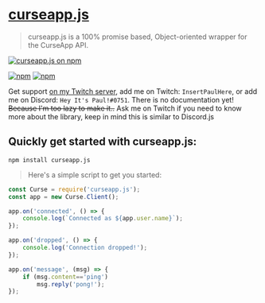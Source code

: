 # [curseapp.js](https://github.com/mcrocks999/curseapp.js)
> curseapp.js is a 100% promise based, Object-oriented wrapper for the CurseApp API.

[![curseapp.js on npm](https://nodei.co/npm/curseapp.js.png?downloads=true&downloadRank=true&stars=true)](https://www.npmjs.com/package/curseapp.js)

[![npm](https://img.shields.io/npm/v/npm.svg)](https://www.npmjs.com/package/curseapp.js) [![npm](https://img.shields.io/npm/dt/curseapp.js.svg)](https://www.npmjs.com/package/curseapp.js)

Get support [on my Twitch server](https://invite.twitch.tv/djbMkz), add me on Twitch: `InsertPaulHere`, or add me on Discord: `Hey It's Paul!#0751`. There is no documentation yet! ~~Because I'm too lazy to make it..~~ Ask me on Twitch if you need to know more about the library, keep in mind this is similar to Discord.js

## Quickly get started with curseapp.js:

`npm install curseapp.js`

> Here's a simple script to get you started:

```javascript
const Curse = require('curseapp.js');
const app = new Curse.Client();

app.on('connected', () => {
    console.log(`Connected as ${app.user.name}`);
});

app.on('dropped', () => {
    console.log('Connection dropped!');
});

app.on('message', (msg) => {
    if (msg.content=='ping')
        msg.reply('pong!');
});
```